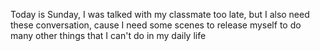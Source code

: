 Today is Sunday, I was talked with my classmate too late, but I also need these conversation, cause I need some scenes to release myself to do many other things that I can't do in my daily life
